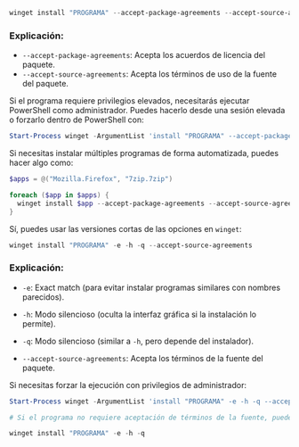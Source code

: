 ```powershell
winget install "PROGRAMA" --accept-package-agreements --accept-source-agreements

```

### Explicación:

- `--accept-package-agreements`: Acepta los acuerdos de licencia del paquete.
- `--accept-source-agreements`: Acepta los términos de uso de la fuente del paquete.

Si el programa requiere privilegios elevados, necesitarás ejecutar PowerShell como administrador. Puedes hacerlo desde una sesión elevada o forzarlo dentro de PowerShell con:

```powershell
Start-Process winget -ArgumentList 'install "PROGRAMA" --accept-package-agreements --accept-source-agreements' -Verb RunAs
```

Si necesitas instalar múltiples programas de forma automatizada, puedes hacer algo como:

```powershell
$apps = @("Mozilla.Firefox", "7zip.7zip") 

foreach ($app in $apps) {
  winget install $app --accept-package-agreements --accept-source-agreements 
}
```

Sí, puedes usar las versiones cortas de las opciones en `winget`:

```powershell
winget install "PROGRAMA" -e -h -q --accept-source-agreements
```
### Explicación:

- `-e`: Exact match (para evitar instalar programas similares con nombres parecidos).
    
- `-h`: Modo silencioso (oculta la interfaz gráfica si la instalación lo permite).
    
- `-q`: Modo silencioso (similar a `-h`, pero depende del instalador).
    
- `--accept-source-agreements`: Acepta los términos de la fuente del paquete.
    

Si necesitas forzar la ejecución con privilegios de administrador:

```powershell
Start-Process winget -ArgumentList 'install "PROGRAMA" -e -h -q --accept-source-agreements' -Verb RunAs

# Si el programa no requiere aceptación de términos de la fuente, puedes probar solo:

winget install "PROGRAMA" -e -h -q
```
